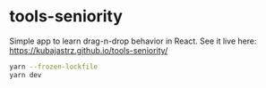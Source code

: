 # tools-seniority

Simple app to learn drag-n-drop behavior in React. See it live here: https://kubajastrz.github.io/tools-seniority/

```bash
yarn --frozen-lockfile
yarn dev
```
